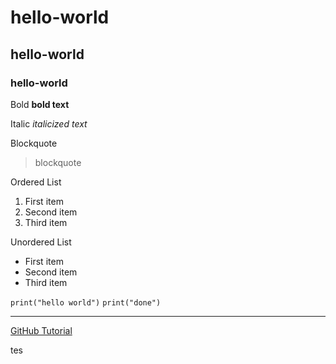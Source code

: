 # hello-world
## hello-world
### hello-world

Bold **bold text**

Italic	*italicized text*

Blockquote
> blockquote

Ordered List
1. First item
2. Second item
3. Third item

Unordered List
- First item
- Second item
- Third item

`print("hello world")`
`print("done")`

---

[GitHub Tutorial](https://docs.github.com/en/get-started/quickstart/hello-world)

tes
